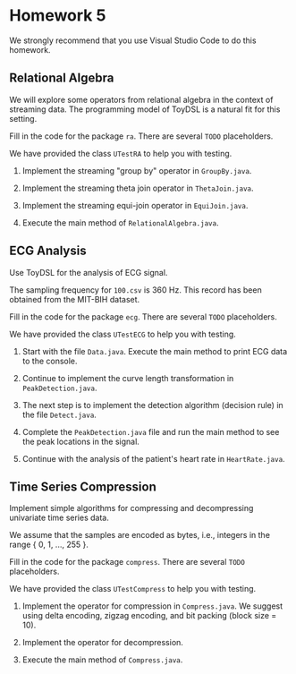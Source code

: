 # Homework 5

We strongly recommend that you use Visual Studio Code to do this homework.


## Relational Algebra

We will explore some operators from relational algebra in the context of streaming data. The programming model of ToyDSL is a natural fit for this setting.

Fill in the code for the package `ra`. There are several `TODO` placeholders.

We have provided the class `UTestRA` to help you with testing.

1. Implement the streaming "group by" operator in `GroupBy.java`.

2. Implement the streaming theta join operator in `ThetaJoin.java`.

3. Implement the streaming equi-join operator in `EquiJoin.java`.

4. Execute the main method of `RelationalAlgebra.java`.


## ECG Analysis

Use ToyDSL for the analysis of ECG signal.

The sampling frequency for `100.csv` is 360 Hz. This record has been obtained from the MIT-BIH dataset.

Fill in the code for the package `ecg`. There are several `TODO` placeholders.

We have provided the class `UTestECG` to help you with testing.

1. Start with the file `Data.java`. Execute the main method to print ECG data to the console.

2. Continue to implement the curve length transformation in `PeakDetection.java`.

3. The next step is to implement the detection algorithm (decision rule) in the file `Detect.java`.

4. Complete the `PeakDetection.java` file and run the main method to see the peak locations in the signal.

5. Continue with the analysis of the patient's heart rate in `HeartRate.java`.


## Time Series Compression

Implement simple algorithms for compressing and decompressing univariate time series data.

We assume that the samples are encoded as bytes, i.e., integers in the range { 0, 1, ..., 255 }.

Fill in the code for the package `compress`. There are several `TODO` placeholders.

We have provided the class `UTestCompress` to help you with testing.

1. Implement the operator for compression in `Compress.java`. We suggest using delta encoding, zigzag encoding, and bit packing (block size = 10).

2. Implement the operator for decompression.

3. Execute the main method of `Compress.java`.
